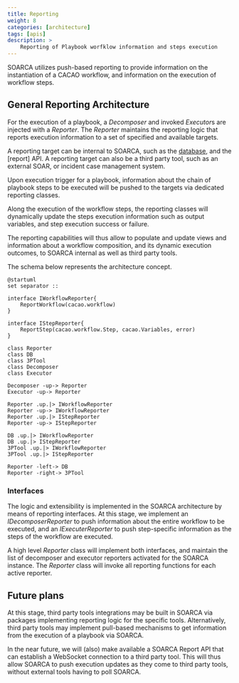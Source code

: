 ```yaml
---
title: Reporting
weight: 8
categories: [architecture]
tags: [apis]
description: >
    Reporting of Playbook worfklow information and steps execution
---
```


SOARCA utilizes push-based reporting to provide information on the instantiation of a CACAO workflow, and information on the execution of workflow steps.


## General Reporting Architecture

For the execution of a playbook, a *Decomposer* and invoked *Executor*s are injected with a *Reporter*. The *Reporter* maintains the reporting logic that reports execution information to a set of specified and available targets.

A reporting target can be internal to SOARCA, such as the [database](database.md), and the [report] API. A reporting target can also be a third party tool, such as an external SOAR, or incident case management system.

Upon execution trigger for a playbook, information about the chain of playbook steps to be executed will be pushed to the targets via dedicated reporting classes.

Along the execution of the workflow steps, the reporting classes will dynamically update the steps execution information such as output variables, and step execution success or failure.

The reporting capabilities will thus allow to populate and update views and information about a workflow composition, and its dynamic execution outcomes, to SOARCA internal as well as third party tools.

The schema below represents the architecture concept.


```plantuml
@startuml
set separator ::

interface IWorkflowReporter{
    ReportWorkflow(cacao.workflow)
}

interface IStepReporter{
    ReportStep(cacao.workflow.Step, cacao.Variables, error)
}

class Reporter 
class DB
class 3PTool
class Decomposer
class Executor

Decomposer -up-> Reporter
Executor -up-> Reporter

Reporter .up.|> IWorkflowReporter
Reporter -up-> IWorkflowReporter
Reporter .up.|> IStepReporter
Reporter -up-> IStepReporter

DB .up.|> IWorkflowReporter
DB .up.|> IStepReporter
3PTool .up.|> IWorkflowReporter
3PTool .up.|> IStepReporter

Reporter -left-> DB
Reporter -right-> 3PTool

```

### Interfaces

The logic and extensibility is implemented in the SOARCA architecture by means of reporting interfaces. At this stage, we implement an *IDecomposerReporter* to push information about the  entire workflow to be executed, and an *IExecuterReporter* to push step-specific information as the steps of the workflow are executed.

A high level *Reporter* class will implement both interfaces, and maintain the list of decomposer and executor reporters activated  for the SOARCA instance. The *Reporter* class will invoke all reporting functions for each active reporter.

## Future plans

At this stage, third party tools integrations may be built in SOARCA via packages implementing reporting logic for the specific tools. Alternatively, third party tools may implement pull-based mechanisms to get information from the execution of a playbook via SOARCA.

In the near future, we will (also) make available a SOARCA Report API that can establish a WebSocket connection to a third party tool. This will thus allow SOARCA to push execution updates as they come to third party tools, without external tools having to poll SOARCA.